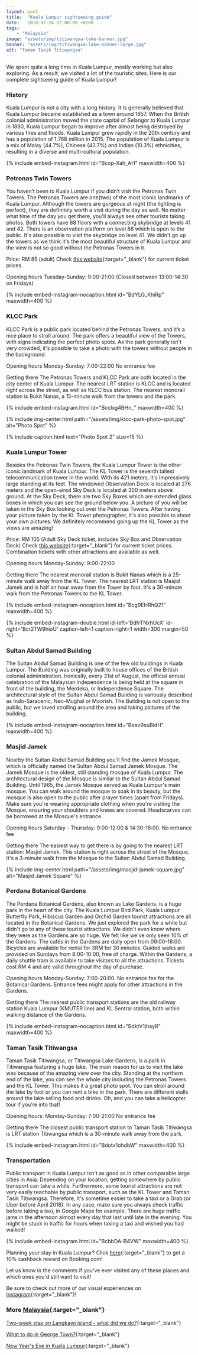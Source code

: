 ```yaml
---
layout: post
title:  "Kuala Lumpur sightseeing guide"
date:   2018-07-24 12:00:00 +0200
tags:
    - "Malaysia"
image: "assets/img/titiwangsa-lake-banner.jpg"
banner: "assets/img/titiwangsa-lake-banner-large.jpg"
alt: "Taman Tasik Titiwangsa"
---
```


We spent quite a long time in Kuala Lumpur, mostly working but also exploring. As a result, we visited a lot of the touristic sites. Here is our complete sightseeing guide of Kuala Lumpur!

### History

Kuala Lumpur is not a city with a long history. It is generally believed that Kuala Lumpur became established as a town around 1857. When the British colonial administration moved the state capital of Selangor to Kuala Lumpur in 1880, Kuala Lumpur began to improve after almost being destroyed by various fires and floods. Kuala Lumpur grew rapidly in the 20th century and has a population of 1.768 million in 2015. The population of Kuala Lumpur is a mix of Malay (44.7%), Chinese (43.7%) and Indian (10.3%) ethnicities, resulting in a diverse and multi-cultural population. 

{% include embed-instagram.html id="Bcop-Xah_AH" maxwidth=400 %}

### Petronas Twin Towers 

You haven’t been to Kuala Lumpur if you didn’t visit the Petronas Twin Towers. The Petronas Towers are one(two) of the most iconic landmarks of Kuala Lumpur. Although the towers are gorgeous at night (the lighting is perfect), they are definitely worth a visit during the day as well. No matter what time of the day you get there, you'll always see other tourists taking photos. Both towers have 88 floors with a connecting skybridge at levels 41 and 42. There is an observation platform on level 86 which is open to the public. It's also possible to visit the skybridge on level 41. We didn't go up the towers as we think it's the most beautiful structure of Kuala Lumpur and the view is not so good without the Petronas Towers in it. 

Price: 
RM 85 (adult) 
Check [this website][tickets petronas]{:target="_blank"} for current ticket prices.

Opening hours
Tuesday-Sunday: 9:00-21:00
(Closed between 13:00-14:30 on Fridays)

{% include embed-instagram-nocaption.html id="BdYLG_KhiRp" maxwidth=400 %}

### KLCC Park

KLCC Park is a public park located behind the Petronas Towers, and it’s a nice place to stroll around. The park offers a beautiful view of the Towers, with signs indicating the perfect photo spots. As the park generally isn't very crowded, it's possible to take a photo with the towers without people in the background. 

Opening hours
Monday-Sunday: 7:00-22:00
No entrance fee 

Getting there 
The Petronas Towers and KLCC Park are both located in the city center of Kuala Lumpur. The nearest LRT station is KLCC and is located right across the street, as well as KLCC bus station. The nearest monorail station is Bukit Nanas, a 15-minute walk from the towers and the park. 

{% include embed-instagram.html id="Bcclxg4BHn_" maxwidth=400 %}

{% include img-center.html path="/assets/img/klcc-park-photo-spot.jpg" alt="Photo Spot" %}

{% include caption.html text="Photo Spot 2" size=15 %}

### Kuala Lumpur Tower

Besides the Petronas Twin Towers, the Kuala Lumpur Tower is the other iconic landmark of Kuala Lumpur. The KL Tower is the seventh tallest telecommunication tower in the world. With its 421 meters, it's impressively large standing at its feet. The windowed Observation Deck is located at 276 meters and the open-aired Sky Deck is located at 300 meters above ground. At the Sky Deck, there are two Sky Boxes which are extended glass boxes in which you can see the ground below you. A picture of you will be taken in the Sky Box looking out over the Petronas Towers. After having your picture taken by the KL Tower photographer, it's also possible to shoot your own pictures. We definitely recommend going up the KL Tower as the views are amazing! 

Price:
RM 105 (Adult Sky Deck ticket, includes Sky Box and Observation Deck) 
Check [this website][tickets kl tower]{:target="_blank"} for current ticket prices. Combination tickets with other attractions are available as well. 

Opening hours
Monday-Sunday: 9:00-22:00

Getting there
The nearest monorail station is Bukit Nanas which is a 25-minute walk away from the KL Tower. The nearest LRT station is Masjid Jamek and is half an hour away from the Tower by foot. It's a 30-minute walk from the Petronas Towers to the KL Tower. 

{% include embed-instagram-nocaption.html id="Bcg9EHRhQ21" maxwidth=400 %}

{% include embed-instagram-double.html id-left='BdfrTNxhUcX' id-right='Bcr2TW9hioU' caption-left=1 caption-right=1 width=300 margin=50 %}

### Sultan Abdul Samad Building 

The Sultan Abdul Samad Building is one of the few old buildings in Kuala Lumpur. The Building was originally built to house offices of the British colonial administration. Ironically, every 31st of August, the official annual celebration of the Malaysian independence is being held at the square in front of the building, the Merdeka, or Independence Square. The architectural style of the Sultan Abdul Samad Building is variously described as Indo-Saracenic, Neo-Mughal or Moorish. The Building is not open to the public, but we loved strolling around the area and taking pictures of the building. 

{% include embed-instagram-nocaption.html id="Beav9euBldH" maxwidth=400 %}

### Masjid Jamek

Nearby the Sultan Abdul Samad Building you'll find the Jamek Mosque, which is officially named the Sultan Abdul Samad Jamek Mosque. The Jamek Mosque is the oldest, still standing mosque of Kuala Lumpur. The architectural design of the Mosque is similar to the Sultan Abdul Samad Building. Until 1965, the Jamek Mosque served as Kuala Lumpur's main mosque. You can walk around the mosque to soak in its beauty, but the mosque is also open to the public after prayer times (apart from Fridays). Make sure you're wearing appropriate clothing when you're visiting the Mosque, ensuring your shoulders and knees are covered. Headscarves can be borrowed at the Mosque's entrance. 

Opening hours
Saturday - Thursday: 9:00-12:00 & 14:30-16:00. 
No entrance fee 

Getting there
The easiest way to get there is by going to the nearest LRT station: Masjid Jamek. This station is right across the street of the Mosque. It's a 3-minute walk from the Mosque to the Sultan Abdul Samad Building. 

{% include img-center.html path="/assets/img/masjid-jamek-square.jpg" alt="Masjid Jamek Square" %}

### Perdana Botanical Gardens 

The Perdana Botanical Gardens, also known as Lake Gardens, is a huge park in the heart of the city. The Kuala Lumpur Bird Park, Kuala Lumpur Butterfly Park, Hibiscus Garden and Orchid Garden tourist attractions are all located in the Botanical Gardens. We just explored the park for a while but didn't go to any of these tourist attractions. We didn't even know where they were as the Gardens are so huge. We felt like we've only seen 10% of the Gardens. The cafés in the Gardens are daily open from 09:00-18:00. Bicycles are available for rental for 3RM for 30 minutes. Guided walks are provided on Sundays from 8:00-10:00, free of charge. Within the Gardens, a daily shuttle tram is available to take visitors to all the attractions. Tickets cost RM 4 and are valid throughout the day of purchase. 

Opening hours
Monday-Sunday: 7:00-20:00. 
No entrance fee for the Botanical Gardens. Entrance fees might apply for other attractions in the Gardens. 

Getting there 
The nearest public transport stations are the old railway station Kuala Lumpur (KMUTER line) and KL Sentral station, both within walking distance of the Gardens. 

{% include embed-instagram-nocaption.html id="BdktV1jhayR" maxwidth=400 %}

### Taman Tasik Titiwangsa 

Taman Tasik Titiwangsa, or Titiwangsa Lake Gardens, is a park in Titiwangsa featuring a huge lake. The main reason for us to visit the lake was because of the amazing view over the city. Standing at the northern end of the lake, you can see the whole city including the Petronas Towers and the KL Tower. This makes it a great photo spot. You can stroll around the lake by foot or you can rent a bike in the park. There are different stalls around the lake selling food and drinks. Oh, and you can take a helicopter tour if you’re into that!

Opening hours: 
Monday-Sunday: 7:00-21:00
No entrance fee 

Getting there 
The closest public transport station to Taman Tasik Titiwangsa is LRT station Titiwangsa which is a 30-minute walk away from the park. 

{% include embed-instagram.html id="Bdotx1ohdbW" maxwidth=400 %}

### Transportation 

Public transport in Kuala Lumpur isn't as good as in other comparable large cities in Asia. Depending on your location, getting somewhere by public transport can take a while. Furthermore, some tourist attractions are not very easily reachable by public transport, such as the KL Tower and Taman Tasik Titiwangsa. Therefore, it's sometime easier to take a taxi or a Grab (or Uber before April 2018). In any case, make sure you always check traffic before taking a taxi, in Google Maps for example. There are huge traffic jams in the afternoon almost every day that last until late in the evening. You might be stuck in traffic for hours when taking a taxi and wished you had walked! 

{% include embed-instagram.html id="BcbbDA-B4VW" maxwidth=400 %}

Planning your stay in Kuala Lumpur? Click [here][booking.com]{:target="_blank"} to get a 10% cashback reward on Booking.com! 

Let us know in the comments if you've ever visited any of these places and which ones you'd still want to visit! 

Be sure to check out more of our visual experiences on [Instagram][instagram]{:target="_blank"}!

### More [Malaysia][malaysia]{:target="_blank"}

[Two-week stay on Langkawi island - what did we do?][langkawi]{:target="_blank"}

[What to do in George Town?][george town]{:target="_blank"}

[New Year's Eve in Kuala Lumpur][nye kuala lumpur]{:target="_blank"}

[malaysia]: https://kipamojo.world/tags.html#malaysia
[langkawi]: https://kipamojo.world/2018/03/29/Two-week-stay-on-Langkawi-island.html
[george town]: https://kipamojo.world/2018/04/02/What-to-do-in-George-Town.html
[nye kuala lumpur]: https://kipamojo.world/2018/08/14/New-Years-Eve-in-Kuala-Lumpur.html

[instagram]: https://instagram.com/kipamojo
[booking.com]: https://www.booking.com/s/11_6/joop9916
[tickets petronas]: https://www.petronastwintowers.com.my/tickets#ticket_price
[tickets kl tower]: https://www.menarakl.com.my/index.php/online-ticketing

